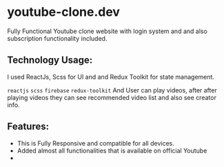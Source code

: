 
# youtube-clone.dev
Fully Functional Youtube clone website with login system and and also subscription functionality included.
## Technology Usage:
I used ReactJs, Scss for UI and and Redux Toolkit for state management.

``` reactjs ``` ``` scss ``` ``` firebase ``` ``` redux-toolkit ```
And User can play videos, after after playing videos they can see recommended video list and also see creator info.

## Features: 
 - This is Fully Responsive and compatible for all devices.
 - Added almost all functionalities that is available on official Youtube
 - 
